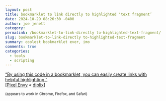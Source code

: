 ```yaml
---
layout: post
title: bookmarklet to link directly to highlighted ‘text fragment’
date: 2024-10-29 08:26:30 -0400
author: joe jenett
category: 
permalink: /bookmarklet-to-link-directly to-highlighted-text-fragment/
slug: bookmarklet-to-link-directly to-highlighted-text-fragment
summary: coolest bookmarklet ever, imo
comments: true
categories:
  - tools
  - scripting
---
```

<a href="https://weblog.rogueamoeba.com/2024/08/08/how-to-highlight-text-fragments-when-linking/#:~:text=By%20using%20this%20code%20in%20a%20bookmarklet%2C%20you%20can%20easily%20create%20links%20with%20helpful%20highlighting.">“By using this code in a bookmarklet, you can easily create links with helpful highlighting.”</a><br>[<a title="Linking Directly to Text Fragments – Pixel Envy" href="https://pxlnv.com/linklog/text-fragments/">Pixel Envy</a> &laquo; <a title="source" href="https://pinboard.in/u:diplix">diplix</a>]

<small>(appears to work in Chrome, Firefox, and Safari)</small>

<a href="https://brid.gy/publish/mastodon"></a>